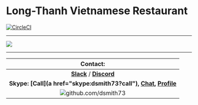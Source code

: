 # Long-Thanh Vietnamese Restaurant  

[![CircleCI](https://circleci.com/gh/dsmith73/long-thanh.svg?style=shield)](https://circleci.com/gh/dsmith73/long-thanh)

---

[![](https://mermaid.ink/img/eyJjb2RlIjoiZ3JhcGggVERcblx0QygoTG9uZy1UaGFuaCkpXG5cbiAgQyAtLT58QnJvd3NlIFdlYnNpdGV8IER7T3JkZXIgRm9vZH1cbiAgRCAtLT58T3B0aW9uIDF8IEQ0W1tHcnViSHViXV1cbiAgRCAtLT58T3B0aW9uIDJ8IEQ1W1tVYmVyRWF0c11dXG4gIEQgLS0-fE9wdGlvbiAzfCBENltbRG9vckRhc2hdXVxuICBEIC0tPnxPcHRpb24gNHwgRDdbW0NhbGwgZm9yIFBpY2tVcF1dXG5cbiAgRDYgLS4tPiBEOVxuICBENyAtLi0-IEQ5XG4gIEQ1IC0uLT4gRDlcbiAgRDQgLS4tPiBEOShbRW5qb3kgdGhlIGZvb2RdKVxuXG4gIEQ5IC0tPiBEMTB7e1NtaWxlfX0iLCJtZXJtYWlkIjp7InRoZW1lIjoiZm9yZXN0In0sInVwZGF0ZUVkaXRvciI6ZmFsc2V9)](https://mermaid-js.github.io/mermaid-live-editor/#/edit/eyJjb2RlIjoiZ3JhcGggVERcblx0QygoTG9uZy1UaGFuaCkpXG5cbiAgQyAtLT58QnJvd3NlIFdlYnNpdGV8IER7T3JkZXIgRm9vZH1cbiAgRCAtLT58T3B0aW9uIDF8IEQ0W1tHcnViSHViXV1cbiAgRCAtLT58T3B0aW9uIDJ8IEQ1W1tVYmVyRWF0c11dXG4gIEQgLS0-fE9wdGlvbiAzfCBENltbRG9vckRhc2hdXVxuICBEIC0tPnxPcHRpb24gNHwgRDdbW0NhbGwgZm9yIFBpY2tVcF1dXG5cbiAgRDYgLS4tPiBEOVxuICBENyAtLi0-IEQ5XG4gIEQ1IC0uLT4gRDlcbiAgRDQgLS4tPiBEOShbRW5qb3kgdGhlIGZvb2RdKVxuXG4gIEQ5IC0tPiBEMTB7e1NtaWxlfX0iLCJtZXJtYWlkIjp7InRoZW1lIjoiZm9yZXN0In0sInVwZGF0ZUVkaXRvciI6ZmFsc2V9)  

---

| Contact: |
| :---------: |
| **[Slack](https://101101workspace.slack.com/archives/D012ESWSXHQ "dsmith73 on 101101 workspace")**  / **[Discord](https://discord.gg/RmzVNzx)** |
| **Skype: [Call](a href="skype:dsmith73?call"), [Chat](skype:dsmith73?chat), [Profile](skype:dsmith73?userinfo)** |
| ![github.com/dsmith73](https://avatars1.githubusercontent.com/u/44279121?s=60&u=7a933a33b51505f9d6435eeffae1c8156a47dc77&v=4 "github.com/dsmith73") |
